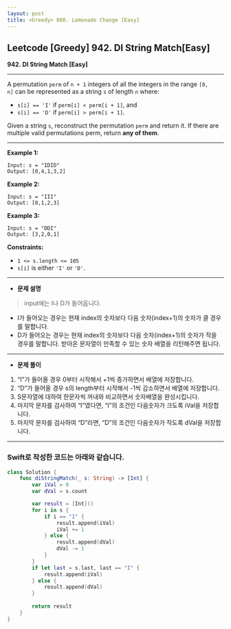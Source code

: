 ```yaml
---
layout: post
title: <Greedy> 860. Lemonade Change [Easy]
---
```


## Leetcode [Greedy] 942. DI String Match[Easy]

**942. DI String Match [Easy]**

---

A permutation `perm` of `n + 1` integers of all the integers in the range `[0, n]` can be represented as a string `s` of length `n` where:

- `s[i] == 'I'` if `perm[i] < perm[i + 1]`, and
- `s[i] == 'D'` if `perm[i] > perm[i + 1]`.

Given a string `s`, reconstruct the permutation `perm` and return it. If there are multiple valid permutations perm, return **any of them**.

---

**Example 1:**

```
Input: s = "IDID"
Output: [0,4,1,3,2]

```

**Example 2:**

```
Input: s = "III"
Output: [0,1,2,3]

```

**Example 3:**

```
Input: s = "DDI"
Output: [3,2,0,1]

```

**Constraints:**

- `1 <= s.length <= 105`
- `s[i]` is either `'I'` or `'D'`.

---

- **문제 설명**

> input에는 I나 D가 들어옵니다.
- I가 들어오는 경우는 현재 index의 숫자보다 다음 숫자(index+1)의 숫자가  클 경우를 말합니다.
- D가 들어오는 경우는 현재 index의 숫자보다 다음 숫자(index+1)의 숫자가 작을 경우를 말합니다.
받아온 문자열이 만족할 수 있는 숫자 배열을 리턴해주면 됩니다.
> 

---

- **문제 풀이**
1. “I”가 들어올 경우 0부터 시작해서 +1씩 증가하면서 배열에 저장합니다.
2. “D”가 들어올 경우 s의 length부터 시작해서 -1씩 감소하면서 배열에 저장합니다.
3. S문자열에 대하여 한문자씩 꺼내와 비교하면서 숫자배열을 완성시킵니다.
4. 마지막 문자를 검사하여 “I”였다면, “I”의 조건인 다음숫자가 크도록 iVal을 저장합니다.
5. 마지막 문자를 검사하여 “D”라면, “D”의 조건인 다음숫자가 작도록 dVal을 저장합니다.

---

### Swift로 작성한 코드는 아래와 같습니다.

```swift
class Solution {
    func diStringMatch(_ s: String) -> [Int] {
        var iVal = 0
        var dVal = s.count

        var result = [Int]()
        for i in s {
            if i == "I" {
                result.append(iVal)
                iVal += 1
            } else {
                result.append(dVal)
                dVal -= 1
            }
        }
        if let last = s.last, last == "I" {
            result.append(iVal)
        } else {
            result.append(dVal)
        }
        
        return result
    }
}
```


<script src="https://utteranc.es/client.js"
        repo="aske0115/blog-comments"
        issue-term="pathname"
        label="utterences"
        theme="github-light"
        crossorigin="anonymous"
        async>
</script>

